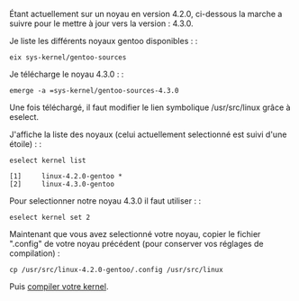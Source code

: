 Étant actuellement sur un noyau en version 4.2.0, ci-dessous la marche a
suivre pour le mettre à jour vers la version : 4.3.0.

Je liste les différents noyaux gentoo disponibles : :

    eix sys-kernel/gentoo-sources

Je télécharge le noyau 4.3.0 : :

    emerge -a =sys-kernel/gentoo-sources-4.3.0

Une fois téléchargé, il faut modifier le lien symbolique /usr/src/linux
grâce à eselect.

J'affiche la liste des noyaux (celui actuellement selectionné est suivi
d'une étoile) : :

    eselect kernel list

    [1]     linux-4.2.0-gentoo *
    [2]     linux-4.3.0-gentoo

Pour selectionner notre noyau 4.3.0 il faut utiliser : :

    eselect kernel set 2

Maintenant que vous avez selectionné votre noyau, copier le fichier
".config" de votre noyau précédent (pour conserver vos réglages de
compilation) :

    cp /usr/src/linux-4.2.0-gentoo/.config /usr/src/linux

Puis [compiler votre
kernel](http://www.choiz.fr/2015-09-06-compilation-kernel-gentoo.html).
